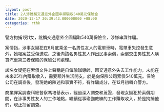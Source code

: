```yaml
---
layout: post
title: 2人涉訛稱交通意外企圖串謀騙取540萬元保險金
date: 2020-12-17 20:39:43.000000000 +08:00
categories: rthk
---
```


警方拘捕1男1女，訛稱交通意外企圖騙取540萬保險金，涉嫌串謀詐騙。

案情指，涉事女疑犯在6月底乘坐一名男性友人的電單車時，電單車失控發生意外，她報案並受傷送院，之後向該名男性友人作出民事索償，索償交由男性友人購買汽車第三者保險的保險公司處理。

該名女疑犯在索償文件上聲稱是自僱瑜珈導師，因交通意外失去工作能力，未能在未來25年內賺取收入，需要額外生活開支，於是向保險公司索償540萬元。保險公司在調查後，發現她的陳述和事實不符，有詐騙成分，在12月初轉介警方。

商業罪案調查科總督察馮培基表示，經過深入調查和蒐證，發現女疑犯於索償期間，在涉事男性友人的工作地點，繼續從事瑜伽教練的工作賺取收入，於是拘捕他們，現正扣留調查。
